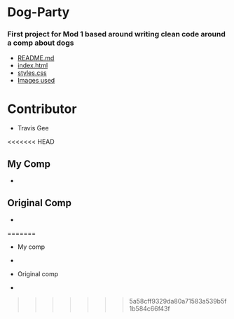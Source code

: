 # Dog-Party

### First project for Mod 1 based around writing clean code around a comp about dogs

* [README.md](https://github.com/geet084/Dog-Party/blob/master/README.md)
* [index.html](https://github.com/geet084/Dog-Party/blob/master/index.html)
* [styles.css](https://github.com/geet084/Dog-Party/blob/master/styles.css)
* [Images used](https://github.com/geet084/Dog-Party/blob/master/images)

# Contributor
* Travis Gee

<<<<<<< HEAD
## My Comp
* 

## Original Comp
* 
=======
* My comp 
* 

* Original comp
* 

>>>>>>> 5a58cff9329da80a71583a539b5f1b584c66f43f
